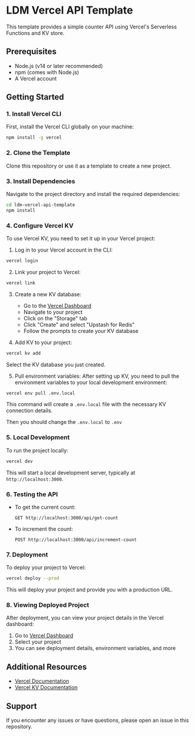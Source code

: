 # LDM Vercel API Template

This template provides a simple counter API using Vercel's Serverless Functions and KV store.

## Prerequisites

- Node.js (v14 or later recommended)
- npm (comes with Node.js)
- A Vercel account

## Getting Started

### 1. Install Vercel CLI

First, install the Vercel CLI globally on your machine:

```bash
npm install -g vercel
```

### 2. Clone the Template

Clone this repository or use it as a template to create a new project.

### 3. Install Dependencies

Navigate to the project directory and install the required dependencies:

```bash
cd ldm-vercel-api-template
npm install
```

### 4. Configure Vercel KV

To use Vercel KV, you need to set it up in your Vercel project:

1. Log in to your Vercel account in the CLI:
```bash
vercel login
```

2. Link your project to Vercel:
```bash
vercel link
```

3. Create a new KV database:
   - Go to the [Vercel Dashboard](https://vercel.com/dashboard)
   - Navigate to your project
   - Click on the "Storage" tab
   - Click "Create" and select "Upstash for Redis"
   - Follow the prompts to create your KV database

4. Add KV to your project:
```bash
vercel kv add
```
Select the KV database you just created.


5. Pull environment variables:
After setting up KV, you need to pull the environment variables to your local development environment:
```bash
vercel env pull .env.local
```
This command will create a `.env.local` file with the necessary KV connection details.

Then you should change the `.env.local` to `.env`


### 5. Local Development

To run the project locally:

```bash
vercel dev
```

This will start a local development server, typically at `http://localhost:3000`.

### 6. Testing the API

- To get the current count:
  ```
  GET http://localhost:3000/api/get-count
  ```

- To increment the count:
  ```
  POST http://localhost:3000/api/increment-count
  ```

### 7. Deployment

To deploy your project to Vercel:

```bash
vercel deploy --prod
```

This will deploy your project and provide you with a production URL.


### 8. Viewing Deployed Project

After deployment, you can view your project details in the Vercel dashboard:

1. Go to [Vercel Dashboard](https://vercel.com/dashboard)
2. Select your project
3. You can see deployment details, environment variables, and more



## Additional Resources

- [Vercel Documentation](https://vercel.com/docs)
- [Vercel KV Documentation](https://vercel.com/docs/storage/vercel-kv)

## Support

If you encounter any issues or have questions, please open an issue in this repository.
```
